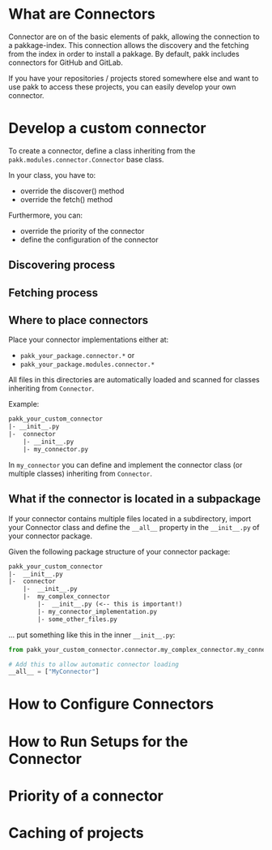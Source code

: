 <!-- MD+:META
title = "Developing new Connectors"
 -->

# What are Connectors

Connector are on of the basic elements of pakk, allowing the connection to a pakkage-index.
This connection allows the discovery and the fetching from the index in order to install a pakkage.
By default, pakk includes connectors for GitHub and GitLab.

If you have your repositories / projects stored somewhere else and want to use pakk to access these projects, you can easily develop your own connector.

# Develop a custom connector

To create a connector, define a class inheriting from the `pakk.modules.connector.Connector` base class.

In your class, you have to:
- override the discover() method
- override the fetch() method

Furthermore, you can:
- override the priority of the connector
- define the configuration of the connector

## Discovering process



## Fetching process



## Where to place connectors

Place your connector implementations either at:
- `pakk_your_package.connector.*` or
- `pakk_your_package.modules.connector.*`

All files in this directories are automatically loaded and scanned for classes inheriting from `Connector`.

Example:
```txt
pakk_your_custom_connector
|- __init__.py
|-  connector
    |- __init__.py
    |- my_connector.py
```

In `my_connector` you can define and implement the connector class (or multiple classes) inheriting from `Connector`.

## What if the connector is located in a subpackage

If your connector contains multiple files located in a subdirectory, import your Connector class and define the `__all__` property in the `__init__.py` of your connector package.

Given the following package structure of your connector package:
```txt
pakk_your_custom_connector
|-  __init__.py
|-  connector
    |-  __init__.py
    |-  my_complex_connector
        |-  __init__.py (<-- this is important!)
        |- my_connector_implementation.py
        |- some_other_files.py
```

... put something like this in the inner `__init__.py`:
```python
from pakk_your_custom_connector.connector.my_complex_connector.my_connector_implementation import MyConnector

# Add this to allow automatic connector loading
__all__ = ["MyConnector"]
```


# How to Configure Connectors

# How to Run Setups for the Connector

# Priority of a connector

# Caching of projects
